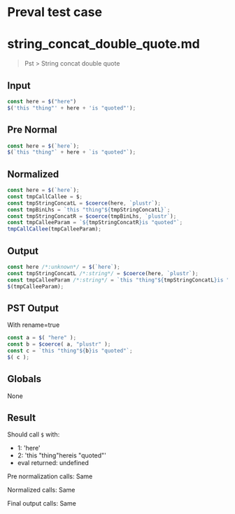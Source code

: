 # Preval test case

# string_concat_double_quote.md

> Pst > String concat double quote

## Input

`````js filename=intro
const here = $("here")
$('this "thing"' + here + 'is "quoted"');
`````

## Pre Normal


`````js filename=intro
const here = $(`here`);
$(`this "thing"` + here + `is "quoted"`);
`````

## Normalized


`````js filename=intro
const here = $(`here`);
const tmpCallCallee = $;
const tmpStringConcatL = $coerce(here, `plustr`);
const tmpBinLhs = `this "thing"${tmpStringConcatL}`;
const tmpStringConcatR = $coerce(tmpBinLhs, `plustr`);
const tmpCalleeParam = `${tmpStringConcatR}is "quoted"`;
tmpCallCallee(tmpCalleeParam);
`````

## Output


`````js filename=intro
const here /*:unknown*/ = $(`here`);
const tmpStringConcatL /*:string*/ = $coerce(here, `plustr`);
const tmpCalleeParam /*:string*/ = `this "thing"${tmpStringConcatL}is "quoted"`;
$(tmpCalleeParam);
`````

## PST Output

With rename=true

`````js filename=intro
const a = $( "here" );
const b = $coerce( a, "plustr" );
const c = `this "thing"${b}is "quoted"`;
$( c );
`````

## Globals

None

## Result

Should call `$` with:
 - 1: 'here'
 - 2: 'this "thing"hereis "quoted"'
 - eval returned: undefined

Pre normalization calls: Same

Normalized calls: Same

Final output calls: Same
